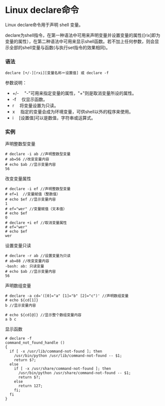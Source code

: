 # Linux declare命令

Linux declare命令用于声明 shell 变量。

declare为shell指令，在第一种语法中可用来声明变量并设置变量的属性([rix]即为变量的属性），在第二种语法中可用来显示shell函数。若不加上任何参数，则会显示全部的shell变量与函数(与执行set指令的效果相同)。

### 语法

    declare [+/-][rxi][变量名称＝设置值] 或 declare -f

参数说明：

- +/- 　"-"可用来指定变量的属性，"+"则是取消变量所设的属性。
- -f 　仅显示函数。
- r 　将变量设置为只读。
- x 　指定的变量会成为环境变量，可供shell以外的程序来使用。
- i 　[设置值]可以是数值，字符串或运算式。

### 实例

声明整数型变量

    # declare -i ab //声明整数型变量
    # ab=56 //改变变量内容
    # echo $ab //显示变量内容
    56
    

改变变量属性

    # declare -i ef //声明整数型变量
    # ef=1  //变量赋值（整数值）
    # echo $ef //显示变量内容
    1
    # ef="wer" //变量赋值（文本值）
    # echo $ef 
    0
    # declare +i ef //取消变量属性
    # ef="wer"
    # echo $ef
    wer
    

设置变量只读

    # declare -r ab //设置变量为只读
    # ab=88 //改变变量内容
    -bash: ab: 只读变量
    # echo $ab //显示变量内容
    56
    

声明数组变量

    # declare -a cd='([0]="a" [1]="b" [2]="c")' //声明数组变量
    # echo ${cd[1]}
    b //显示变量内容
    
    # echo ${cd[@]} //显示整个数组变量内容
    a b c
    

显示函数

    # declare -f
    command_not_found_handle () 
    { 
      if [ -x /usr/lib/command-not-found ]; then
        /usr/bin/python /usr/lib/command-not-found -- $1;
        return $?;
      else
        if [ -x /usr/share/command-not-found ]; then
          /usr/bin/python /usr/share/command-not-found -- $1;
          return $?;
        else
          return 127;
        fi;
      fi
    }
    